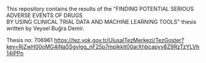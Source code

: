 This repository contains the results of the "FINDING POTENTIAL SERIOUS ADVERSE EVENTS OF DRUGS 	
BY USING CLINICAL TRIAL DATA AND MACHINE LEARNING TOOLS" thesis written by Veysel Buğra Demir.

Thesis no: 706961
https://tez.yok.gov.tr/UlusalTezMerkezi/TezGoster?key=RjZwH00oMG4iNa5Sgvlgg_nF25p7mplkklt00arXhbcapyv8Z9RzTzYLVh14jPPn
